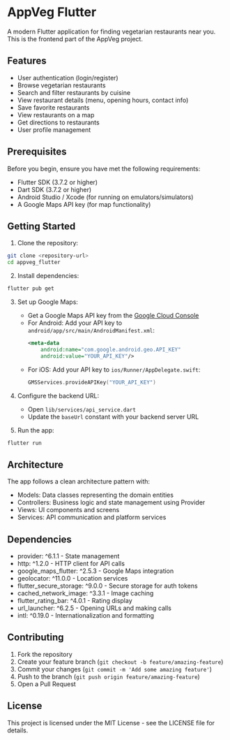 # AppVeg Flutter

A modern Flutter application for finding vegetarian restaurants near you. This is the frontend part of the AppVeg project.

## Features

- User authentication (login/register)
- Browse vegetarian restaurants
- Search and filter restaurants by cuisine
- View restaurant details (menu, opening hours, contact info)
- Save favorite restaurants
- View restaurants on a map
- Get directions to restaurants
- User profile management

## Prerequisites

Before you begin, ensure you have met the following requirements:

- Flutter SDK (3.7.2 or higher)
- Dart SDK (3.7.2 or higher)
- Android Studio / Xcode (for running on emulators/simulators)
- A Google Maps API key (for map functionality)

## Getting Started

1. Clone the repository:
```bash
git clone <repository-url>
cd appveg_flutter
```

2. Install dependencies:
```bash
flutter pub get
```

3. Set up Google Maps:
   - Get a Google Maps API key from the [Google Cloud Console](https://console.cloud.google.com/)
   - For Android: Add your API key to `android/app/src/main/AndroidManifest.xml`:
     ```xml
     <meta-data
         android:name="com.google.android.geo.API_KEY"
         android:value="YOUR_API_KEY"/>
     ```
   - For iOS: Add your API key to `ios/Runner/AppDelegate.swift`:
     ```swift
     GMSServices.provideAPIKey("YOUR_API_KEY")
     ```

4. Configure the backend URL:
   - Open `lib/services/api_service.dart`
   - Update the `baseUrl` constant with your backend server URL

5. Run the app:
```bash
flutter run
```

## Architecture

The app follows a clean architecture pattern with:

- Models: Data classes representing the domain entities
- Controllers: Business logic and state management using Provider
- Views: UI components and screens
- Services: API communication and platform services

## Dependencies

- provider: ^6.1.1 - State management
- http: ^1.2.0 - HTTP client for API calls
- google_maps_flutter: ^2.5.3 - Google Maps integration
- geolocator: ^11.0.0 - Location services
- flutter_secure_storage: ^9.0.0 - Secure storage for auth tokens
- cached_network_image: ^3.3.1 - Image caching
- flutter_rating_bar: ^4.0.1 - Rating display
- url_launcher: ^6.2.5 - Opening URLs and making calls
- intl: ^0.19.0 - Internationalization and formatting

## Contributing

1. Fork the repository
2. Create your feature branch (`git checkout -b feature/amazing-feature`)
3. Commit your changes (`git commit -m 'Add some amazing feature'`)
4. Push to the branch (`git push origin feature/amazing-feature`)
5. Open a Pull Request

## License

This project is licensed under the MIT License - see the LICENSE file for details.
